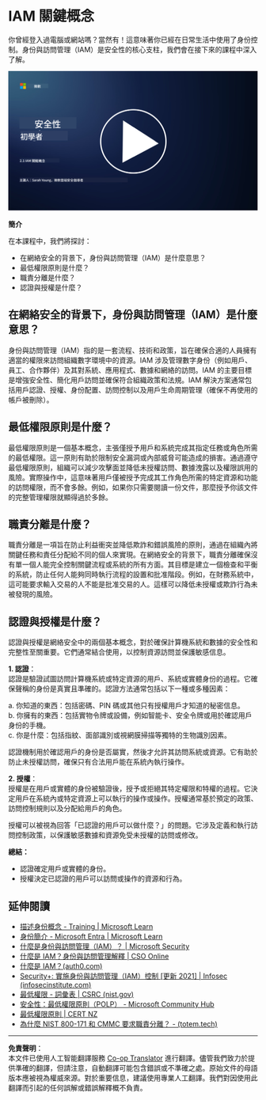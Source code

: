 <!--
CO_OP_TRANSLATOR_METADATA:
{
  "original_hash": "2e3864e3d579f0dbb4ac2ec8c5f82acf",
  "translation_date": "2025-09-03T16:57:00+00:00",
  "source_file": "2.1 IAM key concepts.md",
  "language_code": "hk"
}
-->
# IAM 關鍵概念

你曾經登入過電腦或網站嗎？當然有！這意味著你已經在日常生活中使用了身份控制。身份與訪問管理（IAM）是安全性的核心支柱，我們會在接下來的課程中深入了解。

[![觀看影片](../../translated_images/2-1_placeholder.00302da3e773051f1319ab8d93ff0f19d3e80a27d4f939e647839f280ac9c0fb.hk.png)](https://learn-video.azurefd.net/vod/player?id=3d2a9cb5-e25a-4b25-9e5a-b3fee2360f24)

**簡介**

在本課程中，我們將探討：

- 在網絡安全的背景下，身份與訪問管理（IAM）是什麼意思？
- 最低權限原則是什麼？
- 職責分離是什麼？
- 認證與授權是什麼？

## 在網絡安全的背景下，身份與訪問管理（IAM）是什麼意思？

身份與訪問管理（IAM）指的是一套流程、技術和政策，旨在確保合適的人員擁有適當的權限來訪問組織數字環境中的資源。IAM 涉及管理數字身份（例如用戶、員工、合作夥伴）及其對系統、應用程式、數據和網絡的訪問。IAM 的主要目標是增強安全性、簡化用戶訪問並確保符合組織政策和法規。IAM 解決方案通常包括用戶認證、授權、身份配置、訪問控制以及用戶生命周期管理（確保不再使用的帳戶被刪除）。

## 最低權限原則是什麼？

最低權限原則是一個基本概念，主張僅授予用戶和系統完成其指定任務或角色所需的最低權限。這一原則有助於限制安全漏洞或內部威脅可能造成的損害。通過遵守最低權限原則，組織可以減少攻擊面並降低未授權訪問、數據洩露以及權限誤用的風險。實際操作中，這意味著用戶僅被授予完成其工作角色所需的特定資源和功能的訪問權限，而不會多餘。例如，如果你只需要閱讀一份文件，那麼授予你該文件的完整管理權限就顯得過於多餘。

## 職責分離是什麼？

職責分離是一項旨在防止利益衝突並降低欺詐和錯誤風險的原則，通過在組織內將關鍵任務和責任分配給不同的個人來實現。在網絡安全的背景下，職責分離確保沒有單一個人能完全控制關鍵流程或系統的所有方面。其目標是建立一個檢查和平衡的系統，防止任何人能夠同時執行流程的設置和批准階段。例如，在財務系統中，這可能要求輸入交易的人不能是批准交易的人。這樣可以降低未授權或欺詐行為未被發現的風險。

## 認證與授權是什麼？

認證與授權是網絡安全中的兩個基本概念，對於確保計算機系統和數據的安全性和完整性至關重要。它們通常結合使用，以控制資源訪問並保護敏感信息。

**1. 認證**：  
認證是驗證試圖訪問計算機系統或特定資源的用戶、系統或實體身份的過程。它確保聲稱的身份是真實且準確的。認證方法通常包括以下一種或多種因素：

a. 你知道的東西：包括密碼、PIN 碼或其他只有授權用戶才知道的秘密信息。  
b. 你擁有的東西：包括實物令牌或設備，例如智能卡、安全令牌或用於確認用戶身份的手機。  
c. 你是什麼：包括指紋、面部識別或視網膜掃描等獨特的生物識別因素。  

認證機制用於確認用戶的身份是否屬實，然後才允許其訪問系統或資源。它有助於防止未授權訪問，確保只有合法用戶能在系統內執行操作。

**2. 授權**：  
授權是在用戶或實體的身份被驗證後，授予或拒絕其特定權限和特權的過程。它決定用戶在系統內或特定資源上可以執行的操作或操作。授權通常基於預定的政策、訪問控制規則以及分配給用戶的角色。

授權可以被視為回答「已認證的用戶可以做什麼？」的問題。它涉及定義和執行訪問控制政策，以保護敏感數據和資源免受未授權的訪問或修改。

**總結：**

- 認證確定用戶或實體的身份。  
- 授權決定已認證的用戶可以訪問或操作的資源和行為。

## 延伸閱讀

- [描述身份概念 - Training | Microsoft Learn](https://learn.microsoft.com/training/modules/describe-identity-principles-concepts/?WT.mc_id=academic-96948-sayoung)  
- [身份簡介 - Microsoft Entra | Microsoft Learn](https://learn.microsoft.com/azure/active-directory/fundamentals/identity-fundamental-concepts?WT.mc_id=academic-96948-sayoung)  
- [什麼是身份與訪問管理（IAM）？ | Microsoft Security](https://www.microsoft.com/security/business/security-101/what-is-identity-access-management-iam?WT.mc_id=academic-96948-sayoung)  
- [什麼是 IAM？身份與訪問管理解釋 | CSO Online](https://www.csoonline.com/article/518296/what-is-iam-identity-and-access-management-explained.html)  
- [什麼是 IAM？(auth0.com)](https://auth0.com/blog/what-is-iam/)  
- [Security+: 實施身份與訪問管理（IAM）控制 [更新 2021] | Infosec (infosecinstitute.com)](https://resources.infosecinstitute.com/certifications/securityplus/security-implementing-identity-and-access-management-iam-controls/)  
- [最低權限 - 詞彙表 | CSRC (nist.gov)](https://csrc.nist.gov/glossary/term/least_privilege)  
- [安全性：最低權限原則（POLP） - Microsoft Community Hub](https://techcommunity.microsoft.com/t5/azure-sql-blog/security-the-principle-of-least-privilege-polp/ba-p/2067390?WT.mc_id=academic-96948-sayoung)  
- [最低權限原則 | CERT NZ](https://www.cert.govt.nz/it-specialists/critical-controls/principle-of-least-privilege/)  
- [為什麼 NIST 800-171 和 CMMC 要求職責分離？ - (totem.tech)](https://www.totem.tech/cmmc-separation-of-duties/)  

---

**免責聲明**：  
本文件已使用人工智能翻譯服務 [Co-op Translator](https://github.com/Azure/co-op-translator) 進行翻譯。儘管我們致力於提供準確的翻譯，但請注意，自動翻譯可能包含錯誤或不準確之處。原始文件的母語版本應被視為權威來源。對於重要信息，建議使用專業人工翻譯。我們對因使用此翻譯而引起的任何誤解或錯誤解釋概不負責。